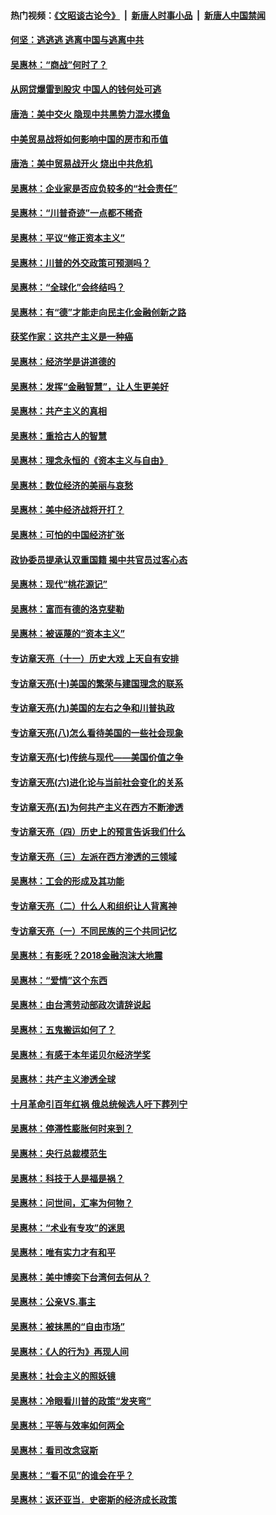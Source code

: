 #### 热门视频：[《文昭谈古论今》](https://github.com/gfw-breaker/wenzhao/blob/master/README.md?t=10241233) &nbsp;|&nbsp; [新唐人时事小品](https://github.com/gfw-breaker/ntdtv-comedy/blob/master/README.md?t=10241233) &nbsp;|&nbsp; [新唐人中国禁闻](https://github.com/gfw-breaker/ntdtv-news/blob/master/README.md?t=10241233)

#### [何坚：逃逃逃 逃离中国与逃离中共](../pages/nsc423/n10592891.md?t=10241233) 

#### [吴惠林：“商战”何时了？](../pages/nsc423/n10573558.md?t=10241233) 

#### [从网贷爆雷到股灾 中国人的钱何处可逃](../pages/nsc423/n10572800.md?t=10241233) 

#### [唐浩：美中交火 隐现中共黑势力混水摸鱼](../pages/nsc423/n10544040.md?t=10241233) 

#### [中美贸易战将如何影响中国的房市和币值](../pages/nsc423/n10543697.md?t=10241233) 

#### [唐浩：美中贸易战开火 烧出中共危机](../pages/nsc423/n10540126.md?t=10241233) 

#### [吴惠林：企业家是否应负较多的“社会责任”](../pages/nsc423/n10535022.md?t=10241233) 

#### [吴惠林：“川普奇迹”一点都不稀奇](../pages/nsc423/n10512808.md?t=10241233) 

#### [吴惠林：平议“修正资本主义”](../pages/nsc423/n10495724.md?t=10241233) 

#### [吴惠林：川普的外交政策可预测吗？](../pages/nsc423/n10462387.md?t=10241233) 

#### [吴惠林：“全球化”会终结吗？](../pages/nsc423/n10452838.md?t=10241233) 

#### [吴惠林：有“德”才能走向民主化金融创新之路](../pages/nsc423/n10432292.md?t=10241233) 

#### [获奖作家：这共产主义是一种癌](../pages/nsc423/n10431541.md?t=10241233) 

#### [吴惠林：经济学是讲道德的](../pages/nsc423/n10398014.md?t=10241233) 

#### [吴惠林：发挥“金融智慧”，让人生更美好](../pages/nsc423/n10375019.md?t=10241233) 

#### [吴惠林：共产主义的真相](../pages/nsc423/n10351394.md?t=10241233) 

#### [吴惠林：重拾古人的智慧](../pages/nsc423/n10337691.md?t=10241233) 

#### [吴惠林：理念永恒的《资本主义与自由》](../pages/nsc423/n10316274.md?t=10241233) 

#### [吴惠林：数位经济的美丽与哀愁](../pages/nsc423/n10292946.md?t=10241233) 

#### [吴惠林：美中经济战将开打？](../pages/nsc423/n10258825.md?t=10241233) 

#### [吴惠林：可怕的中国经济扩张](../pages/nsc423/n10219147.md?t=10241233) 

#### [政协委员提承认双重国籍 揭中共官员过客心态](../pages/nsc423/n10208809.md?t=10241233) 

#### [吴惠林：现代“桃花源记”](../pages/nsc423/n10185234.md?t=10241233) 

#### [吴惠林：富而有德的洛克斐勒](../pages/nsc423/n10142264.md?t=10241233) 

#### [吴惠林：被诬蔑的“资本主义”](../pages/nsc423/n10124816.md?t=10241233) 

#### [专访章天亮（十一）历史大戏 上天自有安排](../pages/nsc423/n10094905.md?t=10241233) 

#### [专访章天亮(十)美国的繁荣与建国理念的联系](../pages/nsc423/n10094899.md?t=10241233) 

#### [专访章天亮(九)美国的左右之争和川普执政](../pages/nsc423/n10094889.md?t=10241233) 

#### [专访章天亮(八)怎么看待美国的一些社会现象](../pages/nsc423/n10094857.md?t=10241233) 

#### [专访章天亮(七)传统与现代——美国价值之争](../pages/nsc423/n10093140.md?t=10241233) 

#### [专访章天亮(六)进化论与当前社会变化的关系](../pages/nsc423/n10092036.md?t=10241233) 

#### [专访章天亮(五)为何共产主义在西方不断渗透](../pages/nsc423/n10083620.md?t=10241233) 

#### [专访章天亮（四）历史上的预言告诉我们什么](../pages/nsc423/n10083606.md?t=10241233) 

#### [专访章天亮（三）左派在西方渗透的三领域](../pages/nsc423/n10081115.md?t=10241233) 

#### [吴惠林：工会的形成及其功能](../pages/nsc423/n10080633.md?t=10241233) 

#### [专访章天亮（二）什么人和组织让人背离神](../pages/nsc423/n10076637.md?t=10241233) 

#### [专访章天亮（一）不同民族的三个共同记忆](../pages/nsc423/n10074188.md?t=10241233) 

#### [吴惠林：有影呒？2018金融泡沫大地震](../pages/nsc423/n10040534.md?t=10241233) 

#### [吴惠林：“爱情”这个东西](../pages/nsc423/n10019423.md?t=10241233) 

#### [吴惠林：由台湾劳动部政次请辞说起](../pages/nsc423/n9979679.md?t=10241233) 

#### [吴惠林：五鬼搬运如何了？](../pages/nsc423/n9925338.md?t=10241233) 

#### [吴惠林：有感于本年诺贝尔经济学奖](../pages/nsc423/n9871883.md?t=10241233) 

#### [吴惠林：共产主义渗透全球](../pages/nsc423/n9812748.md?t=10241233) 

#### [十月革命引百年红祸 俄总统候选人吁下葬列宁](../pages/nsc423/n9810182.md?t=10241233) 

#### [吴惠林：停滞性膨胀何时来到？](../pages/nsc423/n9764136.md?t=10241233) 

#### [吴惠林：央行总裁模范生](../pages/nsc423/n9728134.md?t=10241233) 

#### [吴惠林：科技于人是福是祸？](../pages/nsc423/n9672982.md?t=10241233) 

#### [吴惠林：问世间，汇率为何物？](../pages/nsc423/n9621788.md?t=10241233) 

#### [吴惠林：“术业有专攻”的迷思](../pages/nsc423/n9580363.md?t=10241233) 

#### [吴惠林：唯有实力才有和平](../pages/nsc423/n9529599.md?t=10241233) 

#### [吴惠林：美中博奕下台湾何去何从？](../pages/nsc423/n9483598.md?t=10241233) 

#### [吴惠林：公亲VS.事主](../pages/nsc423/n9425637.md?t=10241233) 

#### [吴惠林：被抹黑的“自由市场”](../pages/nsc423/n9351545.md?t=10241233) 

#### [吴惠林：《人的行为》再现人间](../pages/nsc423/n9296339.md?t=10241233) 

#### [吴惠林：社会主义的照妖镜](../pages/nsc423/n9243460.md?t=10241233) 

#### [吴惠林：冷眼看川普的政策“发夹弯”](../pages/nsc423/n9120684.md?t=10241233) 

#### [吴惠林：平等与效率如何两全](../pages/nsc423/n9075430.md?t=10241233) 

#### [吴惠林：看司改念寇斯](../pages/nsc423/n9024915.md?t=10241233) 

#### [吴惠林：“看不见”的谁会在乎？](../pages/nsc423/n8977488.md?t=10241233) 

#### [吴惠林：返还亚当．史密斯的经济成长政策](../pages/nsc423/n8931896.md?t=10241233) 


